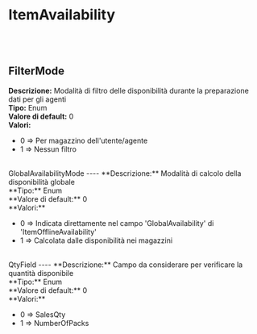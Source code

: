 # ItemAvailability

<br><br> 

FilterMode 
----
**Descrizione:** Modalità di filtro delle disponibilità durante la preparazione dati per gli agenti<br>
**Tipo:** Enum<br>
**Valore di default:** 0<br>
**Valori:**
<ul> 
<li>0 => Per magazzino dell'utente/agente</li>
<li>1 => Nessun filtro</li>
</ul><br>
GlobalAvailabilityMode 
----
**Descrizione:** Modalità di calcolo della disponibilità globale<br>
**Tipo:** Enum<br>
**Valore di default:** 0<br>
**Valori:**
<ul> 
<li>0 => Indicata direttamente nel campo 'GlobalAvailability' di 'ItemOfflineAvailability'</li>
<li>1 => Calcolata dalle disponibilità nei magazzini</li>
</ul><br>
QtyField 
----
**Descrizione:** Campo da considerare per verificare la quantità disponibile<br>
**Tipo:** Enum<br>
**Valore di default:** 0<br>
**Valori:**
<ul> 
<li>0 => SalesQty</li>
<li>1 => NumberOfPacks</li>
</ul><br>

